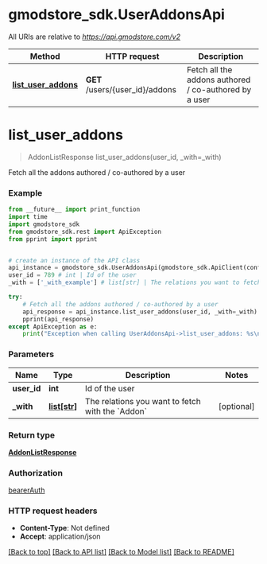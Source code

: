 # gmodstore_sdk.UserAddonsApi

All URIs are relative to *https://api.gmodstore.com/v2*

Method | HTTP request | Description
------------- | ------------- | -------------
[**list_user_addons**](UserAddonsApi.md#list_user_addons) | **GET** /users/{user_id}/addons | Fetch all the addons authored / co-authored by a user

# **list_user_addons**
> AddonListResponse list_user_addons(user_id, _with=_with)

Fetch all the addons authored / co-authored by a user

### Example
```python
from __future__ import print_function
import time
import gmodstore_sdk
from gmodstore_sdk.rest import ApiException
from pprint import pprint


# create an instance of the API class
api_instance = gmodstore_sdk.UserAddonsApi(gmodstore_sdk.ApiClient(configuration))
user_id = 789 # int | Id of the user
_with = ['_with_example'] # list[str] | The relations you want to fetch with the `Addon` (optional)

try:
    # Fetch all the addons authored / co-authored by a user
    api_response = api_instance.list_user_addons(user_id, _with=_with)
    pprint(api_response)
except ApiException as e:
    print("Exception when calling UserAddonsApi->list_user_addons: %s\n" % e)
```

### Parameters

Name | Type | Description  | Notes
------------- | ------------- | ------------- | -------------
 **user_id** | **int**| Id of the user | 
 **_with** | [**list[str]**](str.md)| The relations you want to fetch with the &#x60;Addon&#x60; | [optional] 

### Return type

[**AddonListResponse**](AddonListResponse.md)

### Authorization

[bearerAuth](../README.md#bearerAuth)

### HTTP request headers

 - **Content-Type**: Not defined
 - **Accept**: application/json

[[Back to top]](#) [[Back to API list]](../README.md#documentation-for-api-endpoints) [[Back to Model list]](../README.md#documentation-for-models) [[Back to README]](../README.md)

